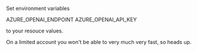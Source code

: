 Set environment variables

AZURE_OPENAI_ENDPOINT
AZURE_OPENAI_API_KEY

to your resouce values.

On a limited account you won't be able to very much very fast, so heads up.
